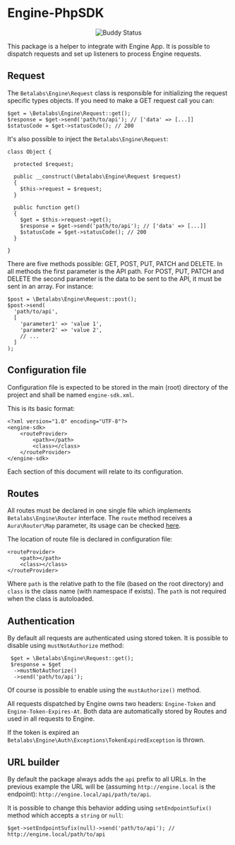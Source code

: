 # Engine-PhpSDK

<p align="center">
<img src="https://app.buddy.works/betalabs/engine-phpsdk/pipelines/pipeline/59763/badge.svg?token=7694a41867a494d5be5dd61a675f7e43fc18c053ab9c6091a392ce111cd03de5" alt="Buddy Status"/>
</p>

This package is a helper to integrate with Engine App. It is possible to dispatch requests and set up listeners to process Engine requests.

## Request

The ```Betalabs\Engine\Request``` class is responsible for initializing the request specific types objects. If you need to make a GET request call you can:

```
$get = \Betalabs\Engine\Request::get();
$response = $get->send('path/to/api'); // ['data' => [...]]
$statusCode = $get->statusCode(); // 200
```

It's also possible to inject the ```Betalabs\Engine\Request```:

```
class Object {

  protected $request;
  
  public __construct(\Betalabs\Engine\Request $request)
  {
    $this->request = $request;
  }
  
  public function get()
  {
    $get = $this->request->get();
    $response = $get->send('path/to/api'); // ['data' => [...]]
    $statusCode = $get->statusCode(); // 200
  }

}
```
There are five methods possible: GET, POST, PUT, PATCH and DELETE. In all methods the first parameter is the API path. For POST, PUT, PATCH and DELETE the second parameter is the data to be sent to the API, it must be sent in an array. For instance:

```
$post = \Betalabs\Engine\Request::post();
$post->send(
  'path/to/api',
  [
    'parameter1' => 'value 1',
    'parameter2' => 'value 2',
    // ...
  ]
);
```

## Configuration file

Configuration file is expected to be stored in the main (root) directory of the project and shall be named ```engine-sdk.xml```.

This is its basic format:
```
<?xml version="1.0" encoding="UTF-8"?>
<engine-sdk>
    <routeProvider>
        <path></path>
        <class></class>
    </routeProvider>
</engine-sdk>
```

Each section of this document will relate to its configuration.

## Routes

All routes must be declared in one single file which implements ```Betalabs\Engine\Router``` interface. The ```route``` method receives a ```Aura\Router\Map``` parameter, its usage can be checked <a href="https://github.com/auraphp/Aura.Router/blob/3.x/docs/defining-routes.md" target="_blank">here</a>.

The location of route file is declared in configuration file:

```
<routeProvider>
    <path></path>
    <class></class>
</routeProvider>
```

Where ```path``` is the relative path to the file (based on the root directory) and ```class``` is the class name (with namespace if exists). The ```path``` is not required when the class is autoloaded.

## Authentication

By default all requests are authenticated using stored token. It is possible to disable using ```mustNotAuthorize``` method:

```
 $get = \Betalabs\Engine\Request::get();
 $response = $get
  ->mustNotAuthorize()
  ->send('path/to/api');
```
Of course is possible to enable using the ```mustAuthorize()``` method.

All requests dispatched by Engine owns two headers: ```Engine-Token``` and ```Engine-Token-Expires-At```. Both data are automatically stored by Routes and used in all requests to Engine.

If the token is expired an ```Betalabs\Engine\Auth\Exceptions\TokenExpiredException``` is thrown.

## URL builder

By default the package always adds the ```api``` prefix to all URLs. In the previous example the URL will be (assuming ```http://engine.local``` is the endpoint): ```http://engine.local/api/path/to/api```.

It is possible to change this behavior adding using ```setEndpointSufix()``` method which accepts a ```string``` or ```null```:

```
$get->setEndpointSufix(null)->send('path/to/api'); // http://engine.local/path/to/api
```
